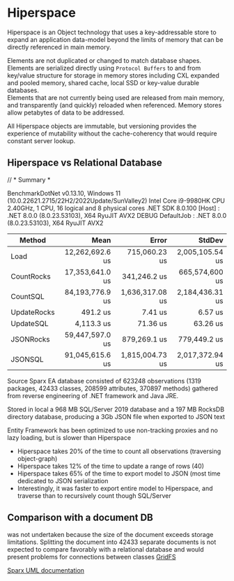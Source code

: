 # Hiperspace
Hiperspace is an Object technology that uses a key-addressable store to expand an application data-model beyond the limits of memory 
that can be directly referenced in main memory. 

Elements are not duplicated or changed to match database shapes.  
Elements are serialized directly using `Protocol Buffers` to and from key/value structure for storage in memory stores including CXL
expanded and pooled memory, shared cache, local SSD or key-value durable databases.  
Elements that are not currently being used are released from main memory, and transparently (and quickly) reloaded when referenced. 
Memory stores allow petabytes of data to be addressed.

All Hiperspace objects are immutable, but versioning provides the experience of mutability without the cache-coherency that would require constant server lookup.

## Hiperspace vs Relational Database
// * Summary *

BenchmarkDotNet v0.13.10, Windows 11 (10.0.22621.2715/22H2/2022Update/SunValley2)
Intel Core i9-9980HK CPU 2.40GHz, 1 CPU, 16 logical and 8 physical cores
.NET SDK 8.0.100
  [Host]     : .NET 8.0.0 (8.0.23.53103), X64 RyuJIT AVX2 DEBUG
  DefaultJob : .NET 8.0.0 (8.0.23.53103), X64 RyuJIT AVX2

| Method      | Mean            | Error           | StdDev          |
|------------ |----------------:|----------------:|----------------:|
| Load        | 12,262,692.6 us |   715,060.23 us | 2,005,105.54 us |
| CountRocks  | 17,353,641.0 us |    341,246.2 us |  665,574,600 us |
| CountSQL    | 84,193,776.9 us | 1,636,317.08 us | 2,184,436.31 us |
| UpdateRocks |        491.2 us |         7.41 us |         6.57 us |
| UpdateSQL   |      4,113.3 us |        71.36 us |        63.26 us |
| JSONRocks   | 59,447,597.0 us |    879,269.1 us |    779,449.2 us |
| JSONSQL     | 91,045,615.6 us | 1,815,004.73 us | 2,017,372.94 us |

Source Sparx EA database consisted of 623248 observations (1319 packages, 42433 classes, 208599 attributes, 370897 methods) gathered from reverse engineering of .NET framework and Java JRE.

Stored in local a 968 MB SQL/Server 2019 database and a 197 MB RocksDB directory database, producing a 3Gb JSON file when exported to JSON text 

Entity Framework has been optimized to use non-tracking proxies and no lazy loading, but is slower than Hiperspace
* Hiperspace takes 20% of the time to count all observations (traversing object-graph)
* Hiperspace takes 12% of the time to update a range of rows (40) 
* Hiperspace takes 65% of the time to export model to JSON (most time dedicated to JSON serialization
* Interestingly, it was faster to export entire model to Hiperspace, and traverse than to recursively count though SQL/Server 

## Comparison with a document DB 
was not undertaken because the size of the document exceeds storage limitations.  Splitting the document into 42433 separate documents is not expected to compare favorably with a relational database and would present problems for connections between classes 
[GridFS](https://www.mongodb.com/docs/manual/core/gridfs/)

[Sparx UML documentation](https://channell.github.io/Hiperspace/doc/)
